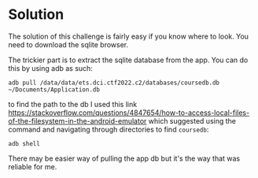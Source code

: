 # Solution

The solution of this challenge is fairly easy if you know where to look. You need to download
the sqlite browser.

The trickier part is to extract the sqlite database from the app. You can do this by using adb as such:
```
adb pull /data/data/ets.dci.ctf2022.c2/databases/coursedb.db ~/Documents/Application.db
```

to find the path to the db I used this link https://stackoverflow.com/questions/4847654/how-to-access-local-files-of-the-filesystem-in-the-android-emulator
which suggested using the command and navigating through directories to find `coursedb`:
```
adb shell
```

There may be easier way of pulling the app db but it's the way that was reliable for me.
 